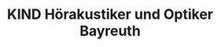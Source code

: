 ---
title: "KIND Hörakustiker und Optiker Bayreuth"
url: /bayreuth/kind-hoerakustiker-und-optiker-bayreuth/
shop: Optiker
---